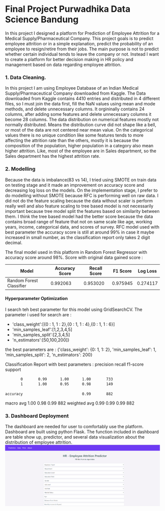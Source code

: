 # Final Project Purwadhika Data Science Bandung

In this project I designed a platform for Prediction of Employee Attrition for a Medical Supply/Pharmaceutical Company.
This project goals is to predict employee attrition or in a simple explanation, predict the probability of an employee to resign/retire from their jobs. The main purpose is not to predict whether certain individual tends to leave the company or not. Instead I want to create a platform for better decision making in HR policy and management based on data regarding employee attrition.

### 1. Data Cleaning.

In this project I am using Employee Database of an Indian Medical Supply/Pharmaceutical Company downloaded from Kaggle. 
The Data downloaded from Kaggle contains 4410 entries and distributed in 4 different files, so I must join the data first, fill the NaN values using mean and mode methods, and delete unnecessary columns.
It orgininally contains 24 columns, after adding some features and delete unnecessary columns it become 28 columns. 
The data distribution on numerical features mostly not normally distributed. Means the distribution curve did not shape like a bell, or most of the data are not centered near mean value.
On the categorical values there is no unique condition like some features tends to more affecting the attrition rate than the others, mostly it is because the composition of the population, higher population in a category also mean higher attrition. Like, most of the employee are in Sales department, so the Sales department has the highest attrition rate.

### 2. Modelling

Because the data is imbalance(83 vs 14), I tried using SMOTE on train data on testing stage and it made an improvement on accuracy score and decreasing log loss on the models. On the implementation stage, I prefer to do modelling without SMOTE because RFC is performing well on raw data.
I did not do the feature scaling because the data without scaler is perform really well and also feature scaling to tree based model is not necessarily important because tree model split the features based on similarity between them. I think the tree based model had the better score because the data contains broad range of feature that not on same scale like age, working years, income, categorical data, and scores of survey.
RFC model used with best parameter the accuracy score is still at around 99% in case it maybe increased in small number, as the classification report only takes 2 digit decimal.

The final model used in this platform in Random Forest Regressor with accuracy score around 98%. Score with original data gained score :

Model | Accuracy Score | Recall Score | F1 Score | Log Loss
------------ | ------------ | ------------- | ------------- | -------------
Random Forest Classifier | 0.992063 | 0.953020 | 0.975945 | 0.274117	

#### Hyperparameter Optimization
I search teh best parameter for this model using GridSearchCV. The parameter i used for search are : 
* 'class_weight':[{0 : 1, 1 : 2},{0 : 1, 1 : 4},{0 : 1, 1 : 6}]
* 'min_samples_leaf':[1,2,3,4,5]
* 'min_samples_split':[2,3,4,5]
* 'n_estimators':[50,100,200]}

the best parameters are :
{'class_weight': {0: 1, 1: 2},
 'min_samples_leaf': 1,
 'min_samples_split': 2,
 'n_estimators': 200}

Classification Report with best parameters : 
               precision    recall  f1-score   support

           0       0.99      1.00      1.00       733
           1       1.00      0.95      0.98       149

    accuracy                           0.99       882
   macro avg       1.00      0.98      0.99       882
weighted avg       0.99      0.99      0.99       882

### 3. Dashboard Deployment

The dashboard are needed for user to comfortably use the platform. Dashboard are built using python Flask. The function included in dashboard are table show up, predictor, and several data visualization about the distribution of employee attrition.
![GitHub Logo](/images/dashboard.png)

